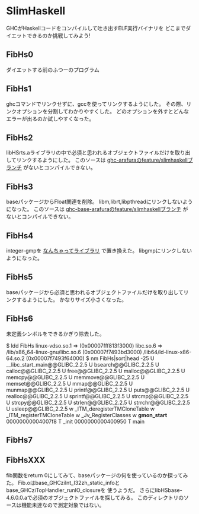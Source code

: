 SlimHaskell
===========

GHCがHaskellコードをコンパイルして吐き出すELF実行バイナリを
どこまでダイエットできるのか挑戦してみよう!

FibHs0
------
ダイエットする前のふつーのプログラム

FibHs1
------
ghcコマンドでリンクせずに、gccを使ってリンクするようにした。
その際、リンクオプションを分割してわかりやすくした。
どのオプションを外すとどんなエラーが出るのか試しやすくなった。

FibHs2
------
libHSrts.aライブラリの中で必須と思われるオブジェクトファイルだけを取り出してリンクするようにした。
このソースは
[ghc-arafuraのfeature/slimhaskellブランチ](https://gitorious.org/metasepi/ghc-arafura/commits/feature/slimhaskell)
がないとコンパイルできない。

FibHs3
------
baseパッケージからFloat関連を削除。
libm,librt,libpthreadにリンクしないようになった。
このソースは
[ghc-base-arafuraのfeature/slimhaskellブランチ](https://gitorious.org/metasepi/ghc-base-arafura/commits/feature/slimhaskell)
がないとコンパイルできない。

FibHs4
------
integer-gmpを
[なんちゃってライブラリ](https://gitorious.org/metasepi/integer-fake)
で置き換えた。
libgmpにリンクしないようになった。

FibHs5
------
baseパッケージから必須と思われるオブジェクトファイルだけを取り出してリンクするようにした。
かなりサイズ小さくなった。

FibHs6
------
未定義シンボルをできるかぎり除去した。

$ ldd FibHs
        linux-vdso.so.1 =>  (0x00007fff813f3000)
        libc.so.6 => /lib/x86_64-linux-gnu/libc.so.6 (0x00007f7493bd3000)
        /lib64/ld-linux-x86-64.so.2 (0x00007f7493f64000)
$ nm FibHs|sort|head -25
                 U __libc_start_main@@GLIBC_2.2.5
                 U bsearch@@GLIBC_2.2.5
                 U calloc@@GLIBC_2.2.5
                 U free@@GLIBC_2.2.5
                 U malloc@@GLIBC_2.2.5
                 U memcpy@@GLIBC_2.2.5
                 U memmove@@GLIBC_2.2.5
                 U memset@@GLIBC_2.2.5
                 U mmap@@GLIBC_2.2.5
                 U munmap@@GLIBC_2.2.5
                 U printf@@GLIBC_2.2.5
                 U puts@@GLIBC_2.2.5
                 U realloc@@GLIBC_2.2.5
                 U sprintf@@GLIBC_2.2.5
                 U strcmp@@GLIBC_2.2.5
                 U strcpy@@GLIBC_2.2.5
                 U strlen@@GLIBC_2.2.5
                 U strrchr@@GLIBC_2.2.5
                 U usleep@@GLIBC_2.2.5
                 w _ITM_deregisterTMCloneTable
                 w _ITM_registerTMCloneTable
                 w _Jv_RegisterClasses
                 w __gmon_start__
00000000004007f8 T _init
0000000000400950 T main

FibHs7
------


FibHsXXX
--------
fib関数をreturn 0にしてみて、baseパッケージの何を使っているのか探ってみた。
Fib.oはbase_GHCziInt_I32zh_static_infoとbase_GHCziTopHandler_runIO_closureを
使うようだ。
さらにlibHSbase-4.6.0.0.aで必須のオブジェクトファイルを探してみる。
このディレクトリのソースは機能未達なので測定対象ではない。
